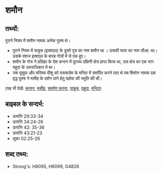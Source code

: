 # शमौन #

## तथ्यों: ##

पुराने नियम में शमौन नामक अनेक पुरुष थे।

* पुराने नियम में याकूब (इस्राएल) के दूसरे पुत्र का नाम शमौन था । उसकी माता का नाम लीआ: था। उसके वंशज इस्राएल के बारह गोत्रों में से एक हुए।
* शमौन के गोत्र ने प्रतिज्ञा के देश कनान में दूरस्थ दक्षिणी क्षेत्र प्राप्त किया था, उस क्षेत्र का एक भाग यहूदा के उत्तराधिकार में था। 
* जब यूसुफ और मरियम यीशु को यरूशलेम के मन्दिर में समर्पित करने लाए थे तब शिमोन नामक एक वृद्ध पुरुष ने मसीह के दर्शन पाने हेतु यहोवा की स्तुति की थी।

(यह भी देखें: [कनान](../canaan.md), [मसीह](../christ.md), [समर्पण करना](../dedicate.md), [याकूब](../jacob.md), [यहूदा](../judah.md), [मन्दिर](../temple.md))

## बाइबल के सन्दर्भ: ##

* उत्पत्ति 29:33-34
* उत्पत्ति 34:24-26
* उत्पत्ति 42: 35-36
* उत्पत्ति 43:21-23
* लूका 02:25-26

## शब्द तथ्य: ##

* Strong's: H8095, H8099, G4826
